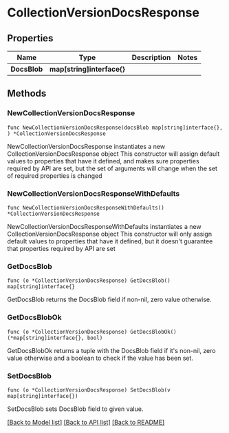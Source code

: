 # CollectionVersionDocsResponse

## Properties

Name | Type | Description | Notes
------------ | ------------- | ------------- | -------------
**DocsBlob** | **map[string]interface{}** |  | 

## Methods

### NewCollectionVersionDocsResponse

`func NewCollectionVersionDocsResponse(docsBlob map[string]interface{}, ) *CollectionVersionDocsResponse`

NewCollectionVersionDocsResponse instantiates a new CollectionVersionDocsResponse object
This constructor will assign default values to properties that have it defined,
and makes sure properties required by API are set, but the set of arguments
will change when the set of required properties is changed

### NewCollectionVersionDocsResponseWithDefaults

`func NewCollectionVersionDocsResponseWithDefaults() *CollectionVersionDocsResponse`

NewCollectionVersionDocsResponseWithDefaults instantiates a new CollectionVersionDocsResponse object
This constructor will only assign default values to properties that have it defined,
but it doesn't guarantee that properties required by API are set

### GetDocsBlob

`func (o *CollectionVersionDocsResponse) GetDocsBlob() map[string]interface{}`

GetDocsBlob returns the DocsBlob field if non-nil, zero value otherwise.

### GetDocsBlobOk

`func (o *CollectionVersionDocsResponse) GetDocsBlobOk() (*map[string]interface{}, bool)`

GetDocsBlobOk returns a tuple with the DocsBlob field if it's non-nil, zero value otherwise
and a boolean to check if the value has been set.

### SetDocsBlob

`func (o *CollectionVersionDocsResponse) SetDocsBlob(v map[string]interface{})`

SetDocsBlob sets DocsBlob field to given value.



[[Back to Model list]](../README.md#documentation-for-models) [[Back to API list]](../README.md#documentation-for-api-endpoints) [[Back to README]](../README.md)


